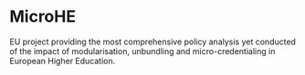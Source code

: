# MicroHE
EU project providing the most comprehensive policy analysis yet conducted of the impact of modularisation, unbundling and micro-credentialing in European Higher Education.
